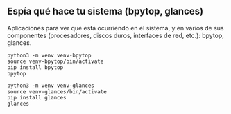 ## Espía qué hace tu sistema (bpytop, glances)

Aplicaciones para ver qué está ocurriendo en el sistema, y en varios de sus componentes (procesadores, discos duros, interfaces de red, etc.): bpytop, glances.

```shell
python3 -m venv venv-bpytop
source venv-bpytop/bin/activate
pip install bpytop
bpytop
```

```shell
python3 -m venv venv-glances
source venv-glances/bin/activate
pip install glances
glances
```
